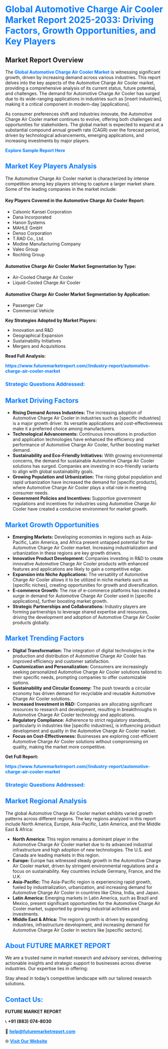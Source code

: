 <h1 style="color: #007BFF;">Global Automotive Charge Air Cooler Market Report 2025-2033: Driving Factors, Growth Opportunities, and Key Players</h1>

<section id="overview">
<h2>Market Report Overview</h2>
<p>The <a href="https://www.futuremarketreport.com//industry-report/automotive-charge-air-cooler-market" style="color: #007BFF; text-decoration: none;"><strong>Global Automotive Charge Air Cooler Market</strong></a> is witnessing significant growth, driven by increasing demand across various industries. This report delves into the key aspects of the Automotive Charge Air Cooler market, providing a comprehensive analysis of its current status, future potential, and challenges. The demand for Automotive Charge Air Cooler has surged due to its wide-ranging applications in industries such as [insert industries], making it a critical component in modern-day [applications].</p>
<p>As consumer preferences shift and industries innovate, the Automotive Charge Air Cooler market continues to evolve, offering both challenges and opportunities for stakeholders. The global market is expected to expand at a substantial compound annual growth rate (CAGR) over the forecast period, driven by technological advancements, emerging applications, and increasing investments by major players.</p>
</section>

<section id="overview">
<p><a href="https://www.futuremarketreport.com//request-sample/reportId=62169" style="color: #007BFF; text-decoration: none;"><strong>Explore Sample Report Here</strong></a></p>
</section>

<section id="key-players">
<h2 style="color: #007BFF;">Market Key Players Analysis</h2>
<p>The Automotive Charge Air Cooler market is characterized by intense competition among key players striving to capture a larger market share. Some of the leading companies in the market include:</p>
<h4>Key Players Covered in the Automotive Charge Air Cooler Report:</h4>
<ul><li>Calsonic Kansei Corporation</li><li>Dana Incorporated</li><li>Hanon Systems</li><li>MAHLE GmbH</li><li>Denso Corporation</li><li>T.RAD Co., Ltd.</li><li>Modine Manufacturing Company</li><li>Valeo Group</li><li>Rochling Group</li></ul>
<h4>Automotive Charge Air Cooler Market Segmentation by Type:</h4>
<ul><li>Air-Cooled Charge Air Cooler</li><li>Liquid-Cooled Charge Air Cooler</li></ul>

<h4>Automotive Charge Air Cooler Market Segmentation by Application:</h4>
<ul><li>Passenger Car</li><li>Commercial Vehicle</li></ul>
<p><strong>Key Strategies Adopted by Market Players:</strong></p>
<ul>
<li>Innovation and R&D</li>
<li>Geographical Expansion</li>
<li>Sustainability Initiatives</li>
<li>Mergers and Acquisitions</li>
</ul>
</section>

<section>
<p><strong>Read Full Analysis: </strong></p><a href="https://www.futuremarketreport.com//industry-report/automotive-charge-air-cooler-market" style="color: #007BFF; text-decoration: none;"><strong>https://www.futuremarketreport.com//industry-report/automotive-charge-air-cooler-market</strong></a>
<h3 style="color: #007BFF;">Strategic Questions Addressed:</h3>
</section>

<section id="driving-factors">
<h2 style="color: #007BFF;">Market Driving Factors</h2>
<ul>
<li><strong>Rising Demand Across Industries:</strong> The increasing adoption of Automotive Charge Air Cooler in industries such as [specific industries] is a major growth driver. Its versatile applications and cost-effectiveness make it a preferred choice among manufacturers.</li>
<li><strong>Technological Advancements:</strong> Continuous innovations in production and application technologies have enhanced the efficiency and performance of Automotive Charge Air Cooler, further boosting market demand.</li>
<li><strong>Sustainability and Eco-Friendly Initiatives:</strong> With growing environmental concerns, the demand for sustainable Automotive Charge Air Cooler solutions has surged. Companies are investing in eco-friendly variants to align with global sustainability goals.</li>
<li><strong>Growing Population and Urbanization:</strong> The rising global population and rapid urbanization have increased the demand for [specific products], where Automotive Charge Air Cooler plays a vital role in meeting consumer needs.</li>
<li><strong>Government Policies and Incentives:</strong> Supportive government regulations and incentives for industries using Automotive Charge Air Cooler have created a conducive environment for market growth.</li>
</ul>
</section>

<section id="growth-opportunities">
<h2 style="color: #007BFF;">Market Growth Opportunities</h2>
<ul>
<li><strong>Emerging Markets:</strong> Developing economies in regions such as Asia-Pacific, Latin America, and Africa present untapped potential for the Automotive Charge Air Cooler market. Increasing industrialization and urbanization in these regions are key growth drivers.</li>
<li><strong>Innovative Product Development:</strong> Companies investing in R&D to create innovative Automotive Charge Air Cooler products with enhanced features and applications are likely to gain a competitive edge.</li>
<li><strong>Expansion into Niche Applications:</strong> The versatility of Automotive Charge Air Cooler allows it to be utilized in niche markets such as [specific niches], creating opportunities for growth and diversification.</li>
<li><strong>E-commerce Growth:</strong> The rise of e-commerce platforms has created a surge in demand for Automotive Charge Air Cooler used in [specific applications], further boosting market growth.</li>
<li><strong>Strategic Partnerships and Collaborations:</strong> Industry players are forming partnerships to leverage shared expertise and resources, driving the development and adoption of Automotive Charge Air Cooler products globally.</li>
</ul>
</section>

<section id="trending-factors">
<h2 style="color: #007BFF;">Market Trending Factors</h2>
<ul>
<li><strong>Digital Transformation:</strong> The integration of digital technologies in the production and distribution of Automotive Charge Air Cooler has improved efficiency and customer satisfaction.</li>
<li><strong>Customization and Personalization:</strong> Consumers are increasingly seeking personalized Automotive Charge Air Cooler solutions tailored to their specific needs, prompting companies to offer customizable options.</li>
<li><strong>Sustainability and Circular Economy:</strong> The push towards a circular economy has driven demand for recyclable and reusable Automotive Charge Air Cooler solutions.</li>
<li><strong>Increased Investment in R&D:</strong> Companies are allocating significant resources to research and development, resulting in breakthroughs in Automotive Charge Air Cooler technology and applications.</li>
<li><strong>Regulatory Compliance:</strong> Adherence to strict regulatory standards, particularly in industries like [specific industries], is influencing product development and quality in the Automotive Charge Air Cooler market.</li>
<li><strong>Focus on Cost-Effectiveness:</strong> Businesses are exploring cost-efficient Automotive Charge Air Cooler solutions without compromising on quality, making the market more competitive.</li>
</ul>
</section>

<section>
<p><strong>Get Full Report: </strong></p><a href="https://www.futuremarketreport.com//industry-report/automotive-charge-air-cooler-market" style="color: #007BFF; text-decoration: none;"><strong>https://www.futuremarketreport.com//industry-report/automotive-charge-air-cooler-market</strong></a>
<h3 style="color: #007BFF;">Strategic Questions Addressed:</h3>
</section>


<section id="regional-analysis">
<h2 style="color: #007BFF;">Market Regional Analysis</h2>
<p>The global Automotive Charge Air Cooler market exhibits varied growth patterns across different regions. The key regions analyzed in this report include North America, Europe, Asia-Pacific, Latin America, and the Middle East & Africa:</p>
<ul>
<li><strong>North America:</strong> This region remains a dominant player in the Automotive Charge Air Cooler market due to its advanced industrial infrastructure and high adoption of new technologies. The U.S. and Canada are leading markets in this region.</li>
<li><strong>Europe:</strong> Europe has witnessed steady growth in the Automotive Charge Air Cooler market, driven by stringent environmental regulations and a focus on sustainability. Key countries include Germany, France, and the U.K.</li>
<li><strong>Asia-Pacific:</strong> The Asia-Pacific region is experiencing rapid growth, fueled by industrialization, urbanization, and increasing demand for Automotive Charge Air Cooler in countries like China, India, and Japan.</li>
<li><strong>Latin America:</strong> Emerging markets in Latin America, such as Brazil and Mexico, present significant opportunities for the Automotive Charge Air Cooler market, supported by growing industrial activities and investments.</li>
<li><strong>Middle East & Africa:</strong> The region’s growth is driven by expanding industries, infrastructure development, and increasing demand for Automotive Charge Air Cooler in sectors like [specific sectors].</li>
</ul>
</section>

<footer>
<h2 style="color: #007BFF;">About FUTURE MARKET REPORT</h2>
<p>We are a trusted name in market research and advisory services, delivering actionable insights and strategic support to businesses across diverse industries. Our expertise lies in offering:</p>

<p>Stay ahead in today’s competitive landscape with our tailored research solutions.</p>

<h2 style="color: #007BFF;">Contact Us:</h2>
<p><strong>FUTURE MARKET REPORT</strong></p>
<p>📞 <strong>+91 (883) 074-8030</strong></p>
<p>📧 <strong><a href="mailto:help@futuremarketreport.com" style="color: #007BFF;">help@futuremarketreport.com</a></strong></p>
<p>🌐 <strong><a href="https://www.futuremarketreport.com/" style="color: #007BFF;">Visit Our Website</a></strong></p>
</footer>
